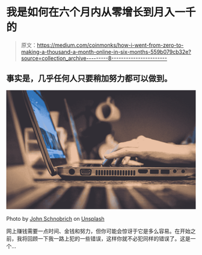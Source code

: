 # 我是如何在六个月内从零增长到月入一千的

> 原文：<https://medium.com/coinmonks/how-i-went-from-zero-to-making-a-thousand-a-month-online-in-six-months-559b079cb32e?source=collection_archive---------8----------------------->

## 事实是，几乎任何人只要稍加努力都可以做到。

![](img/6ffa1123c0793aa20131b8ed30e0d4dc.png)

Photo by [John Schnobrich](https://unsplash.com/@johnschno?utm_source=medium&utm_medium=referral) on [Unsplash](https://unsplash.com?utm_source=medium&utm_medium=referral)

网上赚钱需要一点时间、金钱和努力，但你可能会惊讶于它是多么容易。在开始之前，我将回顾一下我一路上犯的一些错误，这样你就不必犯同样的错误了。这是一个…